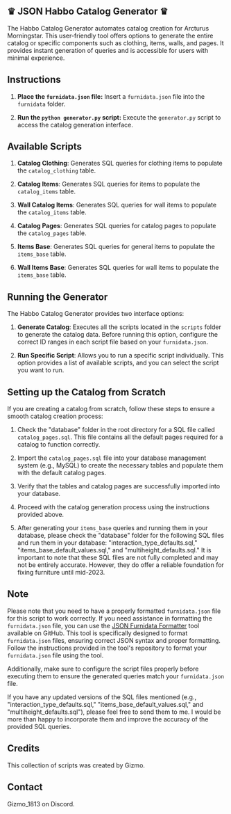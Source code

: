 ## ♛ JSON Habbo Catalog Generator ♛

The Habbo Catalog Generator automates catalog creation for Arcturus Morningstar. This user-friendly tool offers options to generate the entire catalog or specific components such as clothing, items, walls, and pages. It provides instant generation of queries and is accessible for users with minimal experience.

## Instructions

1. **Place the `furnidata.json` file:** Insert a `furnidata.json` file into the `furnidata` folder.

2. **Run the `python generator.py` script:** Execute the `generator.py` script to access the catalog generation interface.

## Available Scripts

1. **Catalog Clothing**: Generates SQL queries for clothing items to populate the `catalog_clothing` table.

2. **Catalog Items**: Generates SQL queries for items to populate the `catalog_items` table.

3. **Wall Catalog Items**: Generates SQL queries for wall items to populate the `catalog_items` table.

4. **Catalog Pages**: Generates SQL queries for catalog pages to populate the `catalog_pages` table.

5. **Items Base**: Generates SQL queries for general items to populate the `items_base` table.

6. **Wall Items Base**: Generates SQL queries for wall items to populate the `items_base` table.

## Running the Generator

The Habbo Catalog Generator provides two interface options:

1. **Generate Catalog**: Executes all the scripts located in the `scripts` folder to generate the catalog data. Before running this option, configure the correct ID ranges in each script file based on your `furnidata.json`.

2. **Run Specific Script**: Allows you to run a specific script individually. This option provides a list of available scripts, and you can select the script you want to run.

## Setting up the Catalog from Scratch

If you are creating a catalog from scratch, follow these steps to ensure a smooth catalog creation process:

1. Check the "database" folder in the root directory for a SQL file called `catalog_pages.sql`. This file contains all the default pages required for a catalog to function correctly.

2. Import the `catalog_pages.sql` file into your database management system (e.g., MySQL) to create the necessary tables and populate them with the default catalog pages.

3. Verify that the tables and catalog pages are successfully imported into your database.

4. Proceed with the catalog generation process using the instructions provided above.

5. After generating your `items_base` queries and running them in your database, please check the "database" folder for the following SQL files and run them in your database: "interaction_type_defaults.sql," "items_base_default_values.sql," and "multiheight_defaults.sql."
   It is important to note that these SQL files are not fully completed and may not be entirely accurate. However, they do offer a reliable foundation for fixing furniture until mid-2023.

## Note

Please note that you need to have a properly formatted `furnidata.json` file for this script to work correctly. If you need assistance in formatting the `furnidata.json` file, you can use the [JSON Furnidata Formatter](https://github.com/Habbobba/JSON-Furnidata-Formatter) tool available on GitHub. This tool is specifically designed to format `furnidata.json` files, ensuring correct JSON syntax and proper formatting. Follow the instructions provided in the tool's repository to format your `furnidata.json` file using the tool.

Additionally, make sure to configure the script files properly before executing them to ensure the generated queries match your `furnidata.json` file.

If you have any updated versions of the SQL files mentioned (e.g., "interaction_type_defaults.sql," "items_base_default_values.sql," and "multiheight_defaults.sql"), please feel free to send them to me. I would be more than happy to incorporate them and improve the accuracy of the provided SQL queries.

## Credits

This collection of scripts was created by Gizmo.

## Contact

Gizmo_1813 on Discord.
